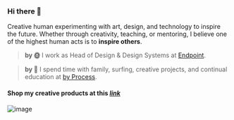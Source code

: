 ### Hi there 👋

Creative human experimenting with art, design, and technology to inspire the future. Whether through creativity, teaching, or mentoring, I believe one of the highest human acts is to **inspire others**.

> **by 🌞** I work as Head of Design & Design Systems at [Endpoint](https://endpointclosing.com).

> **by 🌚** I spend time with family, surfing, creative projects, and continual education at [by Process](https://byprocess.com).

#### Shop my creative products at this [*link*](https://byprocess.com/collections/all)
![image](https://cdn.shopify.com/s/files/1/0296/5635/0780/files/art-design-code-tee-black-xs-15130228686908.jpg?v=1600104832)
